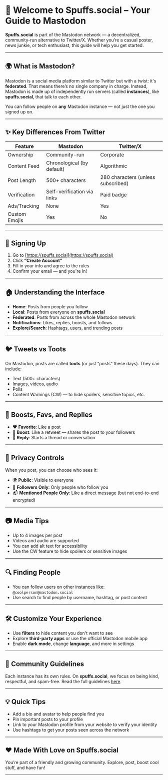 # 🐘 Welcome to Spuffs.social – Your Guide to Mastodon

**Spuffs.social** is part of the Mastodon network — a decentralized, community-run alternative to Twitter/X. Whether you’re a casual poster, news junkie, or tech enthusiast, this guide will help you get started.

---

## 🌍 What is Mastodon?

Mastodon is a social media platform similar to Twitter but with a twist: it's **federated**. That means there’s no single company in charge. Instead, Mastodon is made up of independently run servers (called **instances**), like **spuffs.social**, that talk to each other.

You can follow people on **any** Mastodon instance — not just the one you signed up on.

---

## ✨ Key Differences From Twitter

| Feature            | Mastodon                          | Twitter/X                        |
|--------------------|------------------------------------|----------------------------------|
| Ownership          | Community-run                      | Corporate                        |
| Content Feed       | Chronological (by default)         | Algorithmic                      |
| Post Length        | 500+ characters                    | 280 characters (unless subscribed) |
| Verification       | Self-verification via links        | Paid badge                       |
| Ads/Tracking       | None                               | Yes                              |
| Custom Emojis      | Yes                                | No                               |

---

## 📝 Signing Up

1. Go to [https://spuffs.social](https://spuffs.social)
2. Click **“Create Account”**
3. Fill in your info and agree to the rules
4. Confirm your email — and you're in!

---

## 🏠 Understanding the Interface

- **Home**: Posts from people you follow  
- **Local**: Posts from everyone on **spuffs.social**  
- **Federated**: Posts from across the whole Mastodon network  
- **Notifications**: Likes, replies, boosts, and follows  
- **Explore/Search**: Hashtags, users, and trending posts  

---

## 🐦 Tweets vs Toots

On Mastodon, posts are called **toots** (or just “posts” these days). They can include:

- Text (500+ characters)  
- Images, videos, audio  
- Polls  
- Content Warnings (CW) — to hide spoilers, sensitive topics, etc.

---

## 📢 Boosts, Favs, and Replies

- ❤️ **Favorite**: Like a post  
- 🔁 **Boost**: Like a retweet — shares the post to your followers  
- 💬 **Reply**: Starts a thread or conversation  

---

## 🔐 Privacy Controls

When you post, you can choose who sees it:

- 🌍 **Public**: Visible to everyone  
- 👥 **Followers Only**: Only people who follow you  
- 📬 **Mentioned People Only**: Like a direct message (but not end-to-end encrypted)  

---

## 📷 Media Tips

- Up to 4 images per post  
- Videos and audio are supported  
- You can add alt text for accessibility  
- Use the CW feature to hide spoilers or sensitive images  

---

## 🔍 Finding People

- You can follow users on other instances like: `@coolperson@mastodon.social`  
- Use search to find people by username, hashtag, or post content  

---

## 🛠️ Customize Your Experience

- Use **filters** to hide content you don't want to see  
- Explore **third-party apps** or use the official Mastodon mobile app  
- Enable **dark mode**, change **language**, and more in settings  

---

## 🤝 Community Guidelines

Each instance has its own rules. On **spuffs.social**, we focus on being kind, respectful, and spam-free. Read the full guidelines [here](https://spuffs.social/about).

---

## 💡 Quick Tips

- Add a bio and avatar to help people find you  
- Pin important posts to your profile  
- Link to your Mastodon profile from your website to verify your identity  
- Use hashtags to get your posts seen across the network  

---

## ❤️ Made With Love on Spuffs.social

You’re part of a friendly and growing community. Explore, post, boost cool stuff, and have fun!

---
